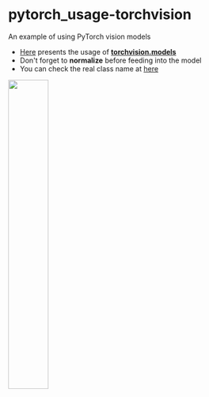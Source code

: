 # pytorch_usage-torchvision
An example of using PyTorch vision models

+ [Here](https://github.com/tsujuifu/pytorch_usage-torchvision/blob/master/Inference.ipynb) presents the usage of  [**torchvision.models**](https://pytorch.org/docs/stable/torchvision/models.html)
+ Don't forget to **normalize** before feeding into the model
+ You can check the real class name at [here](https://gist.github.com/yrevar/942d3a0ac09ec9e5eb3a)

<img src='https://i.imgur.com/hvworvO.png' width='40%' />
